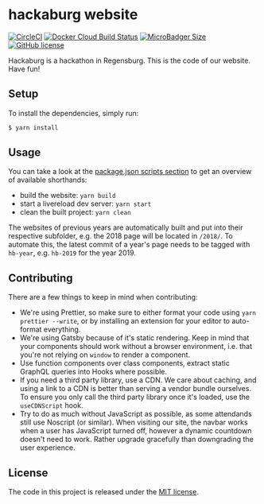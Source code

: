 # hackaburg website

[![CircleCI](https://circleci.com/gh/hackaburg/website.svg?style=shield)](https://circleci.com/gh/hackaburg/website)
[![Docker Cloud Build Status](https://img.shields.io/docker/cloud/build/hackaburg/website)](https://hub.docker.com/r/hackaburg/website)
[![MicroBadger Size](https://img.shields.io/microbadger/image-size/hackaburg/website)](https://hub.docker.com/r/hackaburg/website)
[![GitHub license](https://img.shields.io/github/license/hackaburg/website.svg)](https://github.com/hackaburg/website/LICENSE)

Hackaburg is a hackathon in Regensburg. This is the code of our website. Have fun!

## Setup
To install the dependencies, simply run:

```bash
$ yarn install
```


## Usage

You can take a look at the [package.json scripts section](package.json) to get an overview of available shorthands:

* build the website: `yarn build`
* start a livereload dev server: `yarn start`
* clean the built project: `yarn clean`

The websites of previous years are automatically built and put into their respective subfolder, e.g. the 2018 page will be located in `/2018/`. To automate this, the latest commit of a year's page needs to be tagged with `hb-year`, e.g. `hb-2019` for the year 2019.


## Contributing

There are a few things to keep in mind when contributing:

- We're using Prettier, so make sure to either format your code using `yarn prettier --write`, or by installing an extension for your editor to auto-format everything.
- We're using Gatsby because of it's static rendering. Keep in mind that your components should work without a browser environment, i.e. that you're not relying on `window` to render a component.
- Use function components over class components, extract static GraphQL queries into Hooks where possible.
- If you need a third party library, use a CDN. We care about caching, and using a link to a CDN is better than serving a vendor bundle ourselves. To ensure you only call the third party library once it's loaded, use the `useCDNScript` hook.
- Try to do as much without JavaScript as possible, as some attendands still use Noscript (or similar). When visiting our site, the navbar works when a user has JavaScript turned off, however a dynamic countdown doesn't need to work. Rather upgrade gracefully than downgrading the user experience.


## License

The code in this project is released under the [MIT license](LICENSE).
